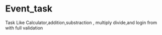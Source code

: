 # Event_task
Task Like Calculator,addition,substraction , multiply  divide,and login from with full validation
